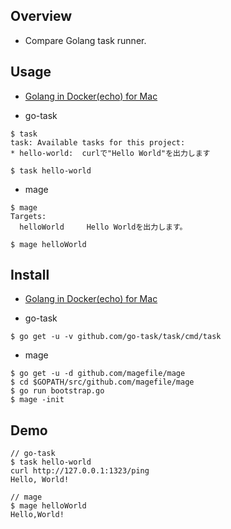 
## Overview
- Compare Golang task runner.

## Usage
- [Golang in Docker(echo) for Mac](https://qiita.com/i35_267/items/b839d3e08619471b37b3)

- go-task

```
$ task
task: Available tasks for this project:
* hello-world: 	curlで"Hello World"を出力します

$ task hello-world
```

- mage

```
$ mage
Targets:
  helloWorld     Hello Worldを出力します。

$ mage helloWorld
```


## Install
- [Golang in Docker(echo) for Mac](https://qiita.com/i35_267/items/b839d3e08619471b37b3)

- go-task
```
$ go get -u -v github.com/go-task/task/cmd/task
```

- mage
```
$ go get -u -d github.com/magefile/mage
$ cd $GOPATH/src/github.com/magefile/mage
$ go run bootstrap.go
$ mage -init
```

## Demo
```
// go-task
$ task hello-world
curl http://127.0.0.1:1323/ping
Hello, World!
```

```
// mage
$ mage helloWorld
Hello,World!
```
